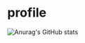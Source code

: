 # profile

![Anurag's GitHub stats](https://github-readme-stats.vercel.app/api?username=Emelit0&theme=dark_icons=true)
